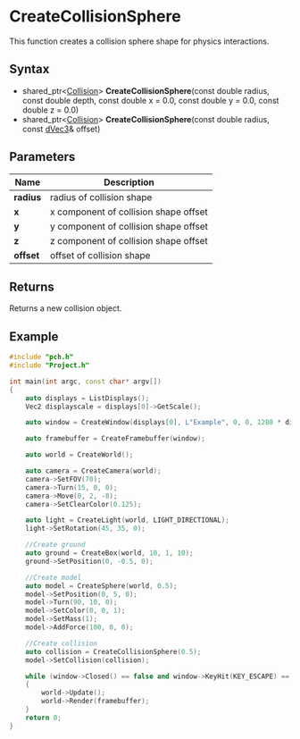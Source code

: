 # CreateCollisionSphere #
This function creates a collision sphere shape for physics interactions.

## Syntax ##
- shared_ptr<[Collision](CPP_Collision.md)> **CreateCollisionSphere**(const double radius, const double depth, const double x = 0.0, const double y = 0.0, const double z = 0.0)
- shared_ptr<[Collision](CPP_Collision.md)> **CreateCollisionSphere**(const double radius, const [dVec3](CPP_dVec3.md)& offset)

## Parameters ##
|Name|Description|
|---|----|
|**radius**|radius of collision shape|
|**x**|x component of collision shape offset|
|**y**|y component of collision shape offset|
|**z**|z component of collision shape offset|
|**offset**|offset of collision shape|

## Returns ##
Returns a new collision object.

## Example ##
```c++
#include "pch.h"
#include "Project.h"

int main(int argc, const char* argv[])
{
    auto displays = ListDisplays();
    Vec2 displayscale = displays[0]->GetScale();

    auto window = CreateWindow(displays[0], L"Example", 0, 0, 1280 * displayscale.x, 720 * displayscale.y);

    auto framebuffer = CreateFramebuffer(window);

    auto world = CreateWorld();

    auto camera = CreateCamera(world);
    camera->SetFOV(70);
    camera->Turn(15, 0, 0);
    camera->Move(0, 2, -8);
    camera->SetClearColor(0.125);

    auto light = CreateLight(world, LIGHT_DIRECTIONAL);
    light->SetRotation(45, 35, 0);

    //Create ground
    auto ground = CreateBox(world, 10, 1, 10);
    ground->SetPosition(0, -0.5, 0);

    //Create model
    auto model = CreateSphere(world, 0.5);
    model->SetPosition(0, 5, 0);
    model->Turn(90, 10, 0);
    model->SetColor(0, 0, 1);
    model->SetMass(1);
    model->AddForce(100, 0, 0);

    //Create collision
    auto collision = CreateCollisionSphere(0.5);
    model->SetCollision(collision);

    while (window->Closed() == false and window->KeyHit(KEY_ESCAPE) == false)
    {
        world->Update();
        world->Render(framebuffer);
    }
    return 0;
}
```
